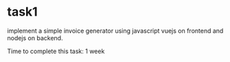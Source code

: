 # task1

implement a simple invoice generator using javascript 
vuejs on frontend and nodejs on backend.


Time to complete this task: 1 week
